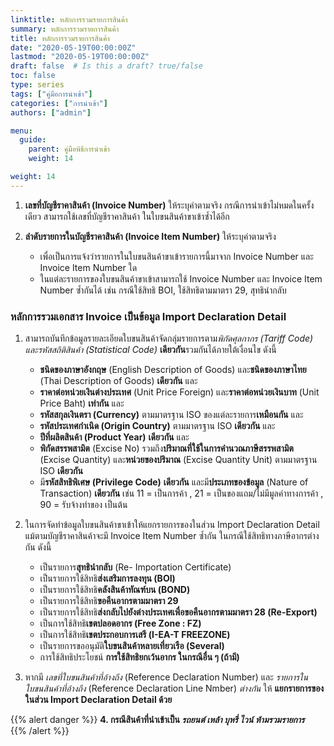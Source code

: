 ```yaml
---
linktitle: หลักการรวมรายการสินค้า
summary: หลักการรวมรายการสินค้า
title: หลักการรวมรายการสินค้า
date: "2020-05-19T00:00:00Z"
lastmod: "2020-05-19T00:00:00Z"
draft: false  # Is this a draft? true/false
toc: false 
type: series  
tags: ["คู่มือการนำเข้า"]
categories: ["การนำเข้า"]
authors: ["admin"]

menu:
  guide:
    parent: คู่มือพิธีการนำเข้า 
    weight: 14

weight: 14
---
```



1. **เลขที่บัญชีราคาสินค้า (Invoice  Number)** ให้ระบุค่าตามจริง กรณีการนำเข้าไม่หมดในครั้งเดียว สามารถใช้เลขที่บัญชีราคาสินค้า ในใบขนสินค้าขาเข้าซ้ำได้อีก

2. **ลำดับรายการในบัญชีราคาสินค้า  (Invoice Item Number)** ให้ระบุค่าตามจริง
	- เพื่อเป็นการแจ้งว่ารายการในใบขนสินค้าขาเข้ารายการนี้มาจาก Invoice Number และ Invoice Item Number ใด
	- ในแต่ละรายการของใบขนสินค้าขาเข้าสามารถใช้ Invoice Number และ Invoice Item Number ซ้ำกันได้ เช่น กรณีใช้สิทธิ BOI, ใช้สิทธิตามมาตรา 29, สุทธินำกลับ

### หลักการรวมเอกสาร Invoice เป็นข้อมูล Import Declaration Detail

1. สามารถบันทึกข้อมูลรายละเอียดใบขนสินค้าจัดกลุ่มรายการตาม*พิกัดศุลกากร (Tariff Code) และรหัสสถิติสินค้า (Statistical Code)* **เดียวกัน**รวมกันได้ภายใต้เงื่อนไข ดังนี้

   - **ชนิดของภาษาอังกฤษ** (English Description of Goods) และ**ชนิดของภาษาไทย**  (Thai Description of Goods) **เดียวกัน** และ
   - **ราคาต่อหน่วยเงินต่างประเทศ** (Unit Price Foreign) และ**ราคาต่อหน่วยเงินบาท** (Unit Price Baht) **เท่ากัน** และ
   - **รหัสสกุลเงินตรา (Currency)** ตามมาตรฐาน ISO ของแต่ละรายการ**เหมือนกัน** และ
   - **รหัสประเทศกำเนิด (Origin Country)** ตามมาตรฐาน ISO **เดียวกัน** และ
   - **ปีที่ผลิตสินค้า (Product Year)** **เดียวกัน** และ
   - **พิกัดสรรพสามิต** (Excise No) รวมถึง**ปริมาณที่ใช้ในการคำนวณภาษีสรรพสามิต** (Excise Quantity) และ**หน่วยของปริมาณ** (Excise Quantity Unit) ตามมาตรฐาน ISO **เดียวกัน**
   - มี**รหัสสิทธิพิเศษ (Privilege Code)** **เดียวกัน** และมี**ประเภทของข้อมูล** (Nature of Transaction) **เดียวกัน** เช่น 11 = เป็นการค้า , 21 = เป็นของแถม/ไม่มีมูลค่าทางการค้า , 90 = รับจ้างทำของ  เป็นต้น
  
2. ในการจัดทำข้อมูลใบขนสินค้าขาเข้าให้แยกรายการของในส่วน Import Declaration Detail แม้ตามบัญชีราคาสินค้าจะมี Invoice Item Number ซ้ำกัน ในกรณีใช้สิทธิทางภาษีอากรต่างกัน ดังนี้

   - เป็นรายการ**สุทธินำกลับ** (Re- Importation Certificate)
   - เป็นรายการใช้สิทธิ**ส่งเสริมการลงทุน (BOI)**
   - เป็นรายการใช้สิทธิ**คลังสินค้าทัณฑ์บน (BOND)**
   - เป็นรายการใช้สิทธิ**ขอคืนอากรตามมาตรา 29**
   - เป็นรายการใช้สิทธิ**ส่งกลับไปยังต่างประเทศเพื่อขอคืนอากรตามมาตรา 28 (Re-Export)**
   - เป็นการใช้สิทธิ**เขตปลอดอากร (Free Zone : FZ)**
   - เป็นการใช้สิทธิ**เขตประกอบการเสรี (I-EA-T FREEZONE)**
   - เป็นรายการขออนุมัติ**ใบขนสินค้าหลายเที่ยวเรือ (Several)**
   - การใช้สิทธิประโยชน์ **การใช้สิทธิยกเว้นอากร ในกรณีอื่น ๆ (ถ้ามี)**

3. หากมี *เลขที่ใบขนสินค้าที่อ้างถึง* (Reference Declaration Number) และ *รายการในใบขนสินค้าที่อ้างถึง* (Reference Declaration Line Nmber) *ต่างกัน* ให้ **แยกรายการของในส่วน Import Declaration Detail ด้วย**


{{% alert danger %}}
**4. กรณีสินค้าที่นำเข้าเป็น _รถยนต์ เหล้า บุหรี่ ไวน์ ห้ามรวมรายการ_**  
{{% /alert %}}